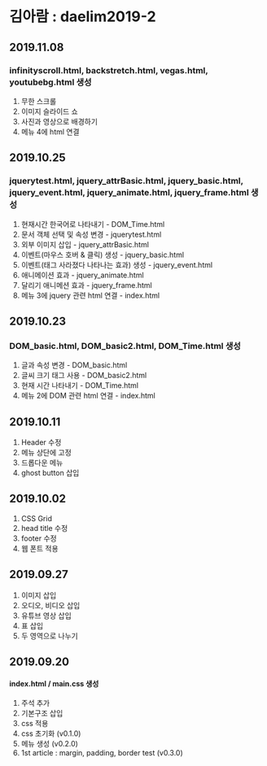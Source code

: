 # 김아람 : daelim2019-2 
## 2019.11.08
### infinityscroll.html, backstretch.html,  vegas.html, youtubebg.html  생성
 1. 무한 스크롤 
 2. 이미지 슬라이드 쇼
 3. 사진과 영상으로 배경하기
 4. 메뉴 4에 html 연결
 
## 2019.10.25 
### jquerytest.html, jquery_attrBasic.html, jquery_basic.html, jquery_event.html, jquery_animate.html, jquery_frame.html 생성
 1. 현재시간 한국어로 나타내기                              - DOM_Time.html
 2. 문서 객체 선택 및 속성 변경                             - jquerytest.html
 3. 외부 이미지 삽입                                        - jquery_attrBasic.html
 4. 이벤트(마우스 호버 & 클릭) 생성                         - jquery_basic.html
 5. 이벤트(태그 사라졌다 나타나는 효과) 생성                - jquery_event.html
 6. 애니메이션 효과                                         - jquery_animate.html
 7. 달리기 애니메션 효과                                    - jquery_frame.html
 8. 메뉴 3에 jquery 관련 html 연결                          - index.html

## 2019.10.23
### DOM_basic.html, DOM_basic2.html, DOM_Time.html 생성
 1. 글과 속성 변경                      - DOM_basic.html
 2. 글씨 크기 태그 사용                 - DOM_basic2.html
 3. 현재 시간 나타내기                  - DOM_Time.html
 4. 메뉴 2에 DOM 관련 html 연결         - index.html

## 2019.10.11
 1. Header 수정
 2. 메뉴 상단에 고정
 3. 드롭다운 메뉴 
 4. ghost button 삽입

## 2019.10.02
 1. CSS Grid
 2. head title 수정
 3. footer 수정
 4. 웹 폰트 적용

## 2019.09.27
 1. 이미지 삽입
 2. 오디오, 비디오 삽입
 3. 유튜브 영상 삽입
 4. 표 삽입
 5. 두 영역으로 나누기

## 2019.09.20
#### index.html / main.css 생성
  1. 주석 추가<br>
  2. 기본구조 삽입
  3. css 적용
  4. css 초기화 (v0.1.0)
  5. 메뉴 생성 (v0.2.0)
  6. 1st article : margin, padding, border test (v0.3.0)